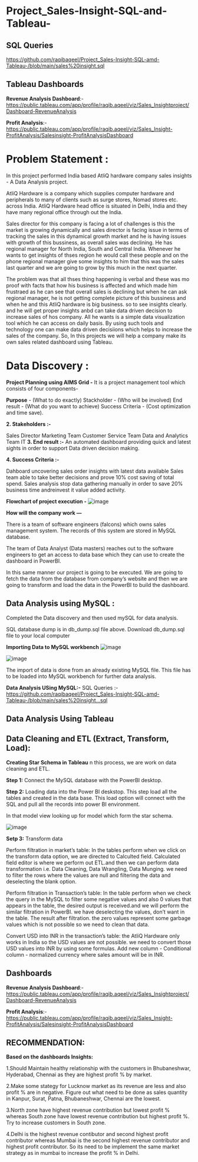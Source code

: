 # Project_Sales-Insight-SQL-and-Tableau-
## SQL Queries
https://github.com/raqibaqeel/Project_Sales-Insight-SQL-amd-Tableau-/blob/main/sales%20insight.sql
## Tableau Dashboards
**Revenue Analysis Dashboard**:- https://public.tableau.com/app/profile/raqib.aqeel/viz/Sales_Insightproject/Dashboard-RevenueAnalysis

**Profit Analysis**:- https://public.tableau.com/app/profile/raqib.aqeel/viz/Sales_Insight-ProfitAnalysis/Salesinsight-ProfitAnalysisDashboard

# Problem Statement :
In this project performed India based AtliQ hardware company sales insights - A Data Analysis project.

AtliQ Hardware is a company which supplies computer hardware and peripherals to many of clients such as surge stores, Nomad stores etc. across India. AtliQ Hardware head office is situated in Delhi, India and they have many regional office through out the India.

Sales director for this company is facing a lot of challenges is this the market is growing dynamically and sales director is facing issue in terms of tracking the sales in this dynamical growth market and he is having issues with growth of this bussiness, as overall sales was declining. He has regional manager for North India, South and Central India. Whenever he wants to get insights of thses region he would call these people and on the phone regional manager give some insights to him that this was the sales last quarter and we are going to grow by this much in the next quarter.

The problem was that all thses thing happening is verbal and these was mo proof with facts that how his business is affected and which made him frustraed as he can see that overall sales is declining but when he can ask regional manager, he is not getting complete picture of this bussiness and when he and this AtliQ hardware is big business. so to see insights clearly. and he will get proper insights anbd can take data driven decision to increase sales of hos company. All he wants is a simple data visualization tool which he can access on daily basis. By using such tools and technology one can make data driven decisiions which helps to increase the sales of the company. So, In this projects we will help a company make its own sales related dashboard using Tableau.

# Data Discovery :
**Project Planning using AIMS Grid -**
It is a project management tool which consists of four components-

**Purpose** - (What to do exactly)
Stackholder - (Who will be involved)
End result - (What do you want to achieve)
Success Criteria - (Cost optimization and time save).

**2. Stakeholders :-**

Sales Director
Marketing Team
Customer Service Team
Data and Analytics Team
IT
**3. End result :-**
An automated dashboard providing quick and latest sights in order to support Data driven decision making.

**4. Success Criteria :-**

Dahboard uncovering sales order insights with latest data available
Sales team able to take better decisions and prove 10% cost saving of total spend.
Sales analysis stop data gathering manually in order to save 20% business time andreinvest it value added activity.

**Flowchart of project execution -**
![image](https://github.com/raqibaqeel/Project_Sales-Insight-SQL-amd-Tableau-/assets/90096554/83532e85-db62-4f3f-b4fb-1e628a4a4f20)

**How will the company work —**

There is a team of software engineers (falcons) which owns sales management system. The records of this system are stored in MySQL database.

The team of Data Analyst (Data masters) reaches out to the software engineers to get an access to data base which they can use to create the dashboard in PowerBI.

In this same manner our project is going to be executed. We are going to fetch the data from the database from company’s website and then we are going to transform and load the data in the PowerBI to build the dashboard.

## Data Analysis using MySQL :

Completed the Data discovery and then used mySQL for data analysis.

SQL database dump is in db_dump.sql file above. Download db_dump.sql file to your local computer

**Importing Data to MySQL workbench**
![image](https://github.com/raqibaqeel/Project_Sales-Insight-SQL-amd-Tableau-/assets/90096554/c8292a0b-370d-4dd5-8c14-0fcd4eaf7c5e)

![image](https://github.com/raqibaqeel/Project_Sales-Insight-SQL-amd-Tableau-/assets/90096554/c182ecde-4a02-4482-9d5a-26b7cbb11e10)

The import of data is done from an already existing MySQL file. This file has to be loaded into MySQL workbench for further data analysis.

**Data Analysis USing MySQL:-**
SQL Queries :- https://github.com/raqibaqeel/Project_Sales-Insight-SQL-amd-Tableau-/blob/main/sales%20insight...sql

## Data Analysis Using Tableau 

## Data Cleaning and ETL (Extract, Transform, Load):
**Creating Star Schema in Tableau**
n this process, we are work on data cleaning and ETL.

**Step 1:** Connect the MySQL database with the PowerBI desktop.

**Step 2:** Loading data into the Power BI deskstop. This step load all the tables and created in the data base. This load option will connect with the SQL and pull all the records into power BI environment.

In that model view looking up for model which form the star schema.

![image](https://github.com/raqibaqeel/Project_Sales-Insight-SQL-amd-Tableau-/assets/90096554/029fd346-ac36-4220-ad62-714c813899cd)

**Setp 3:** Transform data

Perform filtration in market’s table: In the tables perform when we click on the transform data option, we are directed to Calculted field. Calculated field editor is where we perform out ETL.and then we can perform data transformation i.e. Data Cleaning, Data Wrangling, Data Munging. we need to filter the rows where the values are null and filtering the data and deselecting the blank option.

Perform filtration in Transaction’s table: In the table perform when we check the query in the MySQL to filter some negative values and also 0 values that appears in the table, the desired output is received.and we will perform the similar filtration in PowerBI. we have deselecting the values, don’t want in the table. The result after filtration. the zero values represent some garbage values which is not possible so we need to clean that data.

Convert USD into INR in the transaction’s table: the AtliQ Hardware only works in India so the USD values are not possible. we need to convert those USD values into INR by using some formulas. Add new column - Conditional column - normalized currency where sales amount will be in INR.

## Dashboards
**Revenue Analysis Dashboard**:- https://public.tableau.com/app/profile/raqib.aqeel/viz/Sales_Insightproject/Dashboard-RevenueAnalysis

**Profit Analysis**:- https://public.tableau.com/app/profile/raqib.aqeel/viz/Sales_Insight-ProfitAnalysis/Salesinsight-ProfitAnalysisDashboard

## RECOMMENDATION:
**Based on the dashboards Insights:**

1.Should Maintain healthy relationship with the customers in Bhubaneshwar, Hyderabad, Chennai as they are highest profit % by market.

2.Make some stategy for Lucknow market as its revenue are less and also profit % are in negative.
Figure out what need to be done as sales quantity in Kanpur, Surat, Patna, Bhubaneshwar, Chennai are the lowest.

3.North zone have highest revenue contribution but lowest profit % whereas South zone have lowest revenue contribution but highest profit %. Try to increase customers in South zone.

4.Delhi is the highest revenue contibutor and second highest profit contributor whereas Mumbai is the second highest revenue contributor and highest profit contributor. So its need to be implement the same market strategy as in mumbai to increase the profit % in Delhi.

